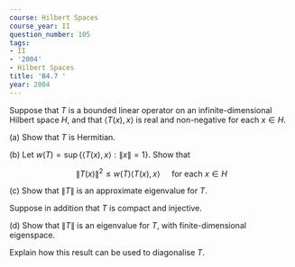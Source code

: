 ```yaml
---
course: Hilbert Spaces
course_year: II
question_number: 105
tags:
- II
- '2004'
- Hilbert Spaces
title: 'B4.7 '
year: 2004
---
```



Suppose that $T$ is a bounded linear operator on an infinite-dimensional Hilbert space $H$, and that $\langle T(x), x\rangle$ is real and non-negative for each $x \in H$.

(a) Show that $T$ is Hermitian.

(b) Let $w(T)=\sup \{\langle T(x), x\rangle:\|x\|=1\}$. Show that

$$\|T(x)\|^{2} \leqslant w(T)\langle T(x), x\rangle \quad \text { for each } x \in H$$

(c) Show that $\|T\|$ is an approximate eigenvalue for $T$.

Suppose in addition that $T$ is compact and injective.

(d) Show that $\|T\|$ is an eigenvalue for $T$, with finite-dimensional eigenspace.

Explain how this result can be used to diagonalise $T$.